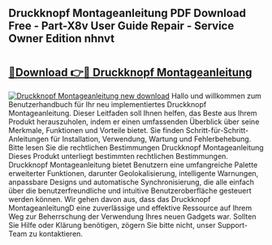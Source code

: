 ## Druckknopf Montageanleitung PDF Download Free - Part-X8v User Guide Repair - Service Owner Edition nhnvt

# <h2><a href="http://df8rkg.blite.top/?on=Druckknopf+Montageanleitung">🔗Download 👉🔴 Druckknopf Montageanleitung</a></h2>

[![Druckknopf Montageanleitung new download](https://i.imgur.com/lujVjoI.png)](http://df8rkg.blite.top/?on=Druckknopf+Montageanleitung)
Hallo und willkommen zum Benutzerhandbuch für Ihr neu implementiertes Druckknopf Montageanleitung. Dieser Leitfaden soll Ihnen helfen, das Beste aus Ihrem Produkt herauszuholen, indem er einen umfassenden Überblick über seine Merkmale, Funktionen und Vorteile bietet. Sie finden Schritt-für-Schritt-Anleitungen für Installation, Verwendung, Wartung und Fehlerbehebung. Bitte lesen Sie die rechtlichen Bestimmungen Druckknopf Montageanleitung Dieses Produkt unterliegt bestimmten rechtlichen Bestimmungen. Druckknopf Montageanleitung bietet Benutzern eine umfangreiche Palette erweiterter Funktionen, darunter Geolokalisierung, intelligente Warnungen, anpassbare Designs und automatische Synchronisierung, die alle einfach über die benutzerfreundliche und intuitive Benutzeroberfläche gesteuert werden können. Wir gehen davon aus, dass das Druckknopf MontageanleitungD eine zuverlässige und effektive Ressource auf Ihrem Weg zur Beherrschung der Verwendung Ihres neuen Gadgets war. Sollten Sie Hilfe oder Klärung benötigen, zögern Sie bitte nicht, unser Support-Team zu kontaktieren.

